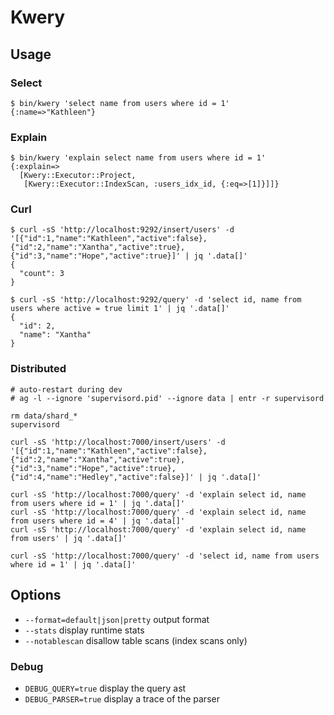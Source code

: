 # Kwery

## Usage

### Select

```
$ bin/kwery 'select name from users where id = 1'
{:name=>"Kathleen"}
```

### Explain

```
$ bin/kwery 'explain select name from users where id = 1'
{:explain=>
  [Kwery::Executor::Project,
   [Kwery::Executor::IndexScan, :users_idx_id, {:eq=>[1]}]]}
```

### Curl

```
$ curl -sS 'http://localhost:9292/insert/users' -d '[{"id":1,"name":"Kathleen","active":false},{"id":2,"name":"Xantha","active":true},{"id":3,"name":"Hope","active":true}]' | jq '.data[]'
{
  "count": 3
}

$ curl -sS 'http://localhost:9292/query' -d 'select id, name from users where active = true limit 1' | jq '.data[]'
{
  "id": 2,
  "name": "Xantha"
}
```

### Distributed

```
# auto-restart during dev
# ag -l --ignore 'supervisord.pid' --ignore data | entr -r supervisord

rm data/shard_*
supervisord

curl -sS 'http://localhost:7000/insert/users' -d '[{"id":1,"name":"Kathleen","active":false},{"id":2,"name":"Xantha","active":true},{"id":3,"name":"Hope","active":true},{"id":4,"name":"Hedley","active":false}]' | jq '.data[]'

curl -sS 'http://localhost:7000/query' -d 'explain select id, name from users where id = 1' | jq '.data[]'
curl -sS 'http://localhost:7000/query' -d 'explain select id, name from users where id = 4' | jq '.data[]'
curl -sS 'http://localhost:7000/query' -d 'explain select id, name from users' | jq '.data[]'

curl -sS 'http://localhost:7000/query' -d 'select id, name from users where id = 1' | jq '.data[]'
```

## Options

* `--format=default|json|pretty` output format
* `--stats` display runtime stats
* `--notablescan` disallow table scans (index scans only)

### Debug

* `DEBUG_QUERY=true` display the query ast
* `DEBUG_PARSER=true` display a trace of the parser
